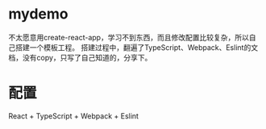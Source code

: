 # mydemo
不太愿意用create-react-app，学习不到东西，而且修改配置比较复杂，所以自己搭建一个模板工程。
搭建过程中，翻遍了TypeScript、Webpack、Eslint的文档，没有copy，只写了自己知道的，分享下。

# 配置
React + TypeScript + Webpack + Eslint
